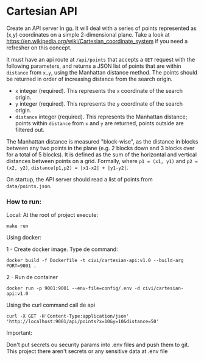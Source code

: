  Cartesian API
=============

Create an API server in [go](https://golang.org/). It will deal with a series of points represented as (x,y) coordinates on a simple 2-dimensional plane. Take a look at https://en.wikipedia.org/wiki/Cartesian_coordinate_system if you need a refresher on this concept.

It must have an api route at `/api/points` that accepts a `GET` request with the following parameters, and returns a JSON list of points that are within `distance` from `x,y`, using the Manhattan distance method. The points should be returned in order of increasing distance from the search origin.
- `x` integer (required). This represents the `x` coordinate of the search origin.
- `y` integer (required). This represents the `y` coordinate of the search origin.
- `distance` integer (required). This represents the Manhattan distance; points within `distance` from `x` and `y` are returned, points outside are filtered out.

The Manhattan distance is measured "block-wise", as the distance in blocks between any two points in the plane (e.g. 2 blocks down and 3 blocks over for a total of 5 blocks). It is defined as the sum of the horizontal and vertical distances between points on a grid. Formally, where `p1 = (x1, y1)` and `p2 = (x2, y2)`, `distance(p1,p2) = |x1-x2| + |y1-y2|`.

On startup, the API server should read a list of points from `data/points.json`.


### How to run:

Local: At the root of project execute:

```
make run
```

Using docker:

1 - Create docker image. Type de command:

```
docker build -f Dockerfile -t civi/cartesian-api:v1.0 --build-arg PORT=9001 .
```

2 - Run de container

```
docker run -p 9001:9001 --env-file=config/.env -d civi/cartesian-api:v1.0
```

Using the curl command call de api

```
curl -X GET -H'Content-Type:application/json' 'http://localhost:9001/api/points?x=10&y=10&distance=50'
```

Important: 

Don't put secrets ou security params into .env files and push them to git. 
This project there aren't secrets or any sensitive data at .env file